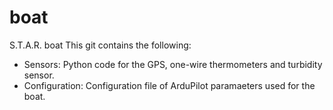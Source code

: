# boat
S.T.A.R. boat
This git contains the following:
* Sensors: Python code for the GPS, one-wire thermometers and turbidity sensor.
* Configuration: Configuration file of ArduPilot paramaeters used for the boat.
